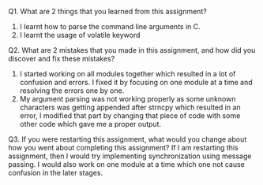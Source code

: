 Q1. What are 2 things that you learned from this assignment?
1.	I learnt how to parse the command line arguments in C.
2.	I learnt the usage of volatile keyword 


Q2. What are 2 mistakes that you made in this assignment, and how did you discover and fix these mistakes?
1.	I started working on all modules together which resulted in a lot of confusion and errors. I fixed it by focusing on one module at a time and resolving the errors one by one.
2.	My argument parsing was not working properly as some unknown characters was getting appended after strncpy which resulted in an error, I modified that part by changing that piece of code with some other code which gave me a proper output.


Q3. If you were restarting this assignment, what would you change about how you went about completing this assignment?
If I am restarting this assignment, then I would try implementing synchronization using message passing. I would also work on one module at a time which one not cause confusion in the later stages.
